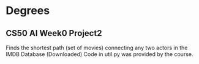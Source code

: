 # Degrees
## CS50 AI Week0 Project2
Finds the shortest path (set of movies) connecting any two actors in the IMDB Database (Downloaded)
Code in util.py was provided by the course.
